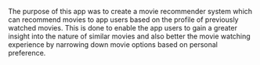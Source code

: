 The purpose of this app was to create a movie recommender system which can recommend movies to app users based on the profile of previously watched movies. This is done to enable the app users to gain a greater insight into the nature of similar movies and also better the movie watching experience by narrowing down movie options based on personal preference. 
